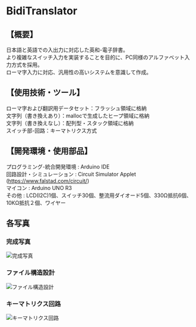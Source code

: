 # BidiTranslator  
## 【概要】  
日本語と英語での入出力に対応した英和-電子辞書。  
より複雑なスイッチ入力を実装することを目的に、PC同様のアルファベット入力方式を採用。  
ローマ字入力に対応、汎用性の高いシステムを意識して作成。  

## 【使用技術・ツール】  
ローマ字および翻訳用データセット：フラッシュ領域に格納  
文字列（書き換えあり）：mallocで生成したヒープ領域に格納  
文字列（書き換えなし）：配列型・スタック領域に格納  
スイッチ部-回路：キーマトリクス方式  

## 【開発環境・使用部品】  
プログラミング-統合開発環境 : Arduino IDE  
回路設計・シミュレーション : Circuit Simulator Applet (https://www.falstad.com/circuit/)   
マイコン : Arduino UNO R3  
その他 : LCD(I2C)1個、スイッチ30個、整流用ダイオード5個、330Ω抵抗6個、10KΩ抵抗２個、ワイヤー  

## 各写真  
### 完成写真  
![完成写真](https://github.com/KoyaTofu/BidiTranslator/assets/163281871/1612d823-1fd8-402a-b990-5d14d4c9a8a0)

### ファイル構造設計
![ファイル構造設計](https://github.com/KoyaTofu/BidiTranslator/assets/163281871/abf4712d-76c1-4c6e-8b98-22492d7a0432)

### キーマトリクス回路
![キーマトリクス回路](https://github.com/KoyaTofu/BidiTranslator/assets/163281871/ad17e14b-5904-4bb8-9ca4-4c3acffc575e)
